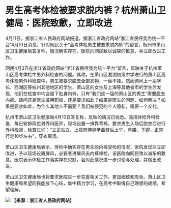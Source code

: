 # 男生高考体检被要求脱内裤？杭州萧山卫健局：医院致歉，立即改进

4月11日，据浙江省人民政府网站报道，据浙江省政府网站“浙江省民呼我为统一平台”4月10日消息，针对网民关于“高考体检男生被要求脱内裤”的留言，杭州市萧山区卫生健康局答复称，情况确实存在，医院向网民致以诚挚的歉意，并立即改进工作。

网民4月3日在浙江省政府网站“浙江省民呼我为统一平台”留言，反映关于杭州萧山区高考体检中男外科检查的问题。其称，在萧山区湘湖初级中学进行的萧山区高考体检男外科检查中，男生被要求脱去全部衣物，一丝不挂。然而询问上一届学长、西湖区等杭州其他地区的学生、萧山区的女生及上海等其他省市的学生后发现，他们在检查中均会留下贴身内裤，只有“我们这一届的萧山区的男生”需要脱去内裤。请问这是医生滥用职权，还是要求如此？如果是医生的问题，如何解决？如果是要求如此，为什么其他人不需要？我们被侵犯的个人隐私，需要一个交代。

杭州市萧山区卫生健康局4月10日答复称，反映的情况已收悉。高招体检外科检查，每日安排两位男外科医师，现场设置一排靠背椅，要求男生入场后脱衣后进行外科检视，检查过程：“立正站立、上肢前伸握拳曲臂后上举，弯腰、下蹲，正常行走10步左右”，穿衣离场。

萧山区卫生健康局表示，体检中确实存在男生脱内裤受检的情况，医院发现后立即改进，予以现场设置屏风，必要者进屏风去内裤裸检。该医院向网民致以诚挚的歉意。医院表示体检工作落实存在欠缺，会对此情况进一步讨论与处理，并做出改进。

萧山区卫生健康局也将要求医院进一步完善相关工作，更加细致和周全。萧山区卫生健康局希望网民能放下心结，集中精力学习，在高考中取得自己理想的成绩，希望理解。

![](https://inews.gtimg.com/om_bt/OwJos2YvU9VY87G6OmGqSeQS6zyMzTksqsFzP8wixcpa0AA/1000)
**【来源：浙江省人民政府网站】**

